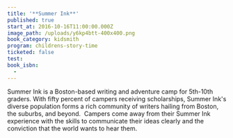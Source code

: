 ```yaml
---
title: '**Summer Ink**'
published: true
start_at: 2016-10-16T11:00:00.000Z
image_path: /uploads/y6kp4btt-400x400.png
book_category: kidsmith
program: childrens-story-time
ticketed: false
test:
book_isbn:
  -
---
```



Summer Ink is a Boston-based writing and adventure camp for 5th-10th graders. With fifty percent of campers receiving scholarships, Summer Ink's diverse population forms a rich community of writers hailing from Boston, the suburbs, and beyond.  Campers come away from their Summer Ink experience with the skills to communicate their ideas clearly and the conviction that the world wants to hear them.